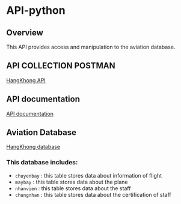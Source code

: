 # API-python
## Overview
This API provides access and manipulation to the aviation database.
## API COLLECTION POSTMAN
[HangKhong API](https://github.com/itsZiang/API-Python/blob/main/21002135_buoi3.json)
## API documentation
[API documentation](https://documenter.getpostman.com/view/30510967/2s9YRCVWQW?fbclid=IwAR1hJ-E3nyT5NyKEUzZubSbrdgYXtgSRP2ZbPzbVWwzpQaotIcyrGUoI0_s)
## Aviation Database
[HangKhong database](https://github.com/itsZiang/API-Python/tree/main/database_to_import)
### This database includes:
- `chuyenbay` : this table stores data about information of flight
- `maybay` : this table stores data about the plane
- `nhanvien` : this table stores data about the staff
- `chungnhan` : this table stores data about the certification of staff
